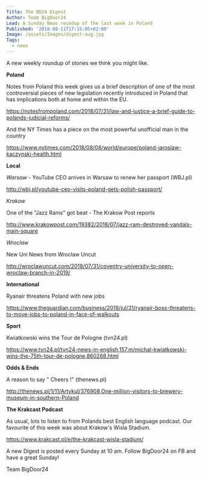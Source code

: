 ```yaml
---
Title: The BD24 Digest
Author: Team BigDoor24
Lead: A Sunday News roundup of the last week in Poland
Published: '2018-08-11T17:15:05+02:00'
Image: /assets/Images/digest-aug.jpg
Tags:
  - news
---
```

A new weekly roundup of stories we think you might like. 

**Poland**

Notes from Poland this week gives us a brief description of one of the most controversial pieces of new legislation recently introduced in Poland that has implications both at home and within the EU.  

<https://notesfrompoland.com/2018/07/31/law-and-justice-a-brief-guide-to-polands-judicial-reforms/>

And the NY Times has a piece on the most powerful unofficial man in the country

<https://www.nytimes.com/2018/08/08/world/europe/poland-jaroslaw-kaczynski-health.html>

**Local**

_Warsaw_ - YouTube CEO arrives in Warsaw to renew her passport (WBJ.pl)

<http://wbj.pl/youtube-ceo-visits-poland-gets-polish-passport/>

_Krakow_

One of the "Jazz Rams" got beat - The Krakow Post reports

http://www.krakowpost.com/19382/2018/07/jazz-ram-destroyed-vandals-main-square

_Wroclaw_

New Uni News from Wroclaw Uncut

<http://wroclawuncut.com/2018/07/31/coventry-university-to-open-wroclaw-branch-in-2019/>

**International**

Ryanair threatens Poland with new jobs

<https://www.theguardian.com/business/2018/jul/31/ryanair-boss-threatens-to-move-jobs-to-poland-in-face-of-walkouts>

**Sport**

Kwiatkowski wins the Tour de Pologne (tvn24.pl)

<https://www.tvn24.pl/tvn24-news-in-english,157,m/michal-kwiatkowski-wins-the-75th-tour-de-pologne,860268.html>

**Odds & Ends**

A reason to say " Cheers !" (thenews.pl)

<http://thenews.pl/1/11/Artykul/376908,One-million-visitors-to-brewery-museum-in-southern-Poland>

**The Krakcast Podcast**

As usual, lots to listen to from Polands best English language podcast. Our favourite of this week was about Krakow's Wisla Stadium. 

<https://www.krakcast.pl/e/the-krakcast-wisla-stadium/>



A new Digest is posted every Sunday at 10 am. Follow BigDoor24 on FB and have a great Sunday!

Team BigDoor24
